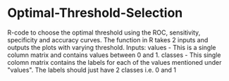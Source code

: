 # Optimal-Threshold-Selection
R-code to choose the optimal threshold using the ROC, sensitivity, specificity and accuracy curves. The function in R takes 2 inputs and outputs the plots with varying threshold.
Inputs:
values - This is a single column matrix and contains  values between 0 and 1.
classes - This single colomn matrix contains the labels for each of the values mentioned under "values". The labels should just have 2 classes i.e. 0 and 1

